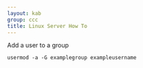 ```yaml
---
layout: kab
group: ccc
title: Linux Server How To
---
```


Add a user to a group
```
usermod -a -G examplegroup exampleusername
```

<br/>
<br/>
